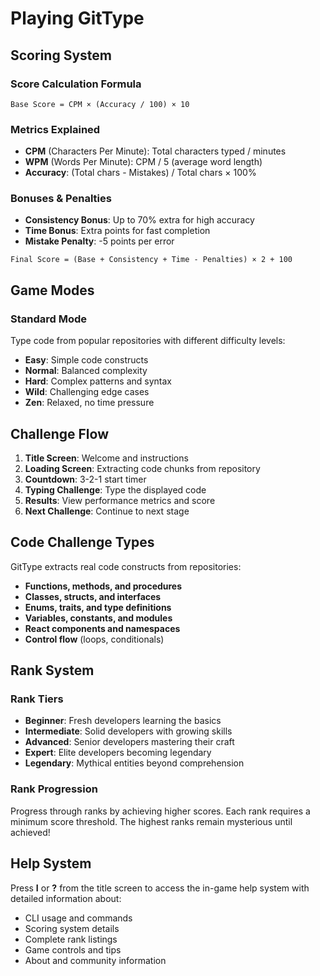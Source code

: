 # Playing GitType

## Scoring System

### Score Calculation Formula
```
Base Score = CPM × (Accuracy / 100) × 10
```

### Metrics Explained
- **CPM** (Characters Per Minute): Total characters typed / minutes
- **WPM** (Words Per Minute): CPM / 5 (average word length)
- **Accuracy**: (Total chars - Mistakes) / Total chars × 100%

### Bonuses & Penalties
- **Consistency Bonus**: Up to 70% extra for high accuracy
- **Time Bonus**: Extra points for fast completion
- **Mistake Penalty**: -5 points per error

```
Final Score = (Base + Consistency + Time - Penalties) × 2 + 100
```

## Game Modes

### Standard Mode
Type code from popular repositories with different difficulty levels:
- **Easy**: Simple code constructs
- **Normal**: Balanced complexity
- **Hard**: Complex patterns and syntax
- **Wild**: Challenging edge cases
- **Zen**: Relaxed, no time pressure

## Challenge Flow

1. **Title Screen**: Welcome and instructions
2. **Loading Screen**: Extracting code chunks from repository
3. **Countdown**: 3-2-1 start timer
4. **Typing Challenge**: Type the displayed code
5. **Results**: View performance metrics and score
6. **Next Challenge**: Continue to next stage

## Code Challenge Types

GitType extracts real code constructs from repositories:

- **Functions, methods, and procedures**
- **Classes, structs, and interfaces**
- **Enums, traits, and type definitions**
- **Variables, constants, and modules**
- **React components and namespaces**
- **Control flow** (loops, conditionals)

## Rank System

### Rank Tiers
- **Beginner**: Fresh developers learning the basics
- **Intermediate**: Solid developers with growing skills
- **Advanced**: Senior developers mastering their craft
- **Expert**: Elite developers becoming legendary
- **Legendary**: Mythical entities beyond comprehension

### Rank Progression
Progress through ranks by achieving higher scores. Each rank requires a minimum score threshold. The highest ranks remain mysterious until achieved!


## Help System

Press **I** or **?** from the title screen to access the in-game help system with detailed information about:
- CLI usage and commands
- Scoring system details
- Complete rank listings
- Game controls and tips
- About and community information